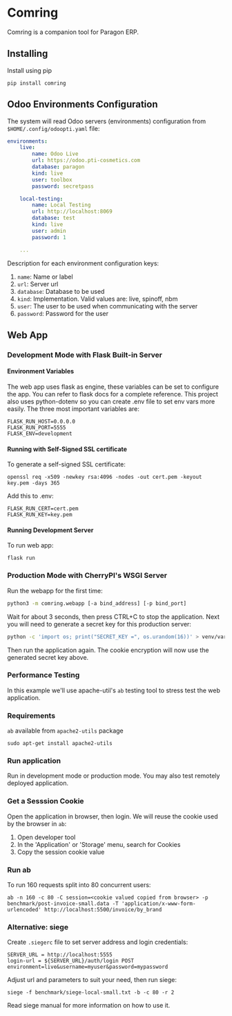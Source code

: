 Comring
=======

Comring is a companion tool for Paragon ERP.

## Installing

Install using pip

```
pip install comring
```

## Odoo Environments Configuration

The system will read Odoo servers (environments) configuration from `$HOME/.config/odoopti.yaml` file:

```yaml
environments:
    live:
        name: Odoo Live
        url: https://odoo.pti-cosmetics.com
        database: paragon
        kind: live
        user: toolbox
        password: secretpass

    local-testing:
        name: Local Testing
        url: http://localhost:8069
        database: test
        kind: live
        user: admin
        password: 1

    ...
```

Description for each environment configuration keys:

1. `name`: Name or label
2. `url`: Server url
3. `database`: Database to be used
4. `kind`: Implementation. Valid values are: live, spinoff, nbm
5. `user`: The user to be used when communicating with the server
6. `password`: Password for the user

## Web App

### Development Mode with Flask Built-in Server

#### Environment Variables

The web app uses flask as engine, these variables can be set to configure the app. You can refer to flask docs for a complete reference. This project also uses python-dotenv so you can create .env file to set env vars more easily. The three most important variables are:

```
FLASK_RUN_HOST=0.0.0.0
FLASK_RUN_PORT=5555
FLASK_ENV=development
```

#### Running with Self-Signed SSL certificate

To generate a self-signed SSL certificate:

```
openssl req -x509 -newkey rsa:4096 -nodes -out cert.pem -keyout key.pem -days 365
```

Add this to .env:

```
FLASK_RUN_CERT=cert.pem
FLASK_RUN_KEY=key.pem
```

#### Running Development Server

To run web app:

```
flask run
```

### Production Mode with CherryPI's WSGI Server

Run the webapp for the first time:

```bash
python3 -m comring.webapp [-a bind_address] [-p bind_port]
```

Wait for about 3 seconds, then press CTRL+C to stop the application. Next you will need to generate a secret key for this production server:

```bash
python -c 'import os; print("SECRET_KEY =", os.urandom(16))' > venv/var/comring.webapp-instance/config.py
```

Then run the application again. The cookie encryption will now use the generated secret key above.

### Performance Testing

In this example we'll use apache-util's `ab` testing tool to stress test the web application.

### Requirements

`ab` available from `apache2-utils` package

```
sudo apt-get install apache2-utils
```

### Run application

Run in development mode or production mode. You may also test remotely deployed application.

### Get a Sesssion Cookie

Open the application in browser, then login. We will reuse the cookie used by the browser in `ab`:
1. Open developer tool
2. In the 'Application' or 'Storage' menu, search for Cookies
3. Copy the session cookie value

### Run ab

To run 160 requests split into 80 concurrent users:

```
ab -n 160 -c 80 -C session=<cookie valued copied from browser> -p benchmark/post-invoice-small.data -T 'application/x-www-form-urlencoded' http://localhost:5500/invoice/by_brand
```

### Alternative: siege

Create `.siegerc` file to set server address and login credentials:

```
SERVER_URL = http://localhost:5555
login-url = ${SERVER_URL}/auth/login POST environment=live&username=myuser&password=mypassword
```

Adjust url and parameters to suit your need, then run siege:

```
siege -f benchmark/siege-local-small.txt -b -c 80 -r 2
```

Read siege manual for more information on how to use it.

